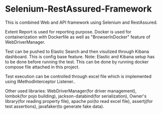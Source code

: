 # Selenium-RestAssured-Framework

This is combined Web and API framework using Selenium and RestAssured.

Extent Report is used for reporting purpose. Docker is used for containerization with Dockerfile as well as "BrowserInDocker" feature of WebDriverManager.

Test can be pushed to Elastic Search and then visulized through Kibana dashboard. This is config base feature. Note: Elastic and Kibana setup has to be done before running the test. This can be done by running docker compose file attached in this project.

Test execution can be controlled through excel file which is implemented using IMethodInterceptor Listener..

Other used libraries: WebDriverManager(for driver management), lombok(for pojo building), jackson-databind(for serialization), Owner's library(for reading property file), apache poi(to read excel file), assertj(for test assertions), javafaker(to generate fake data).
